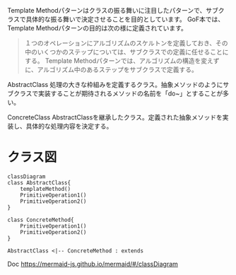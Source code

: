 Template Methodパターンはクラスの振る舞いに注目したパターンで、サブクラスで具体的な振る舞いで決定させることを目的としています。
GoF本では、Template Methodパターンの目的は次の様に定義されています。
> １つのオペレーションにアルゴリズムのスケルトンを定義しておき、その中のいくつかのステップについては、サブクラスでの定義に任せることにする。
> Template Methodパターンでは、アルゴリズムの構造を変えずに、アルゴリズム中のあるステップをサブクラスで定義する。

AbstractClass
処理の大きな枠組みを定義するクラス。抽象メソッドのようにサブクラスで実装することが期待されるメソッドの名前を「do~」とすることが多い。

ConcreteClass
AbstractClassを継承したクラス。定義された抽象メソッドを実装し、具体的な処理内容を決定する。

# クラス図
```mermaid
classDiagram
class AbstractClass{
    templateMethod()
    PrimitiveOperation1()
    PrimitiveOperation2()
}

class ConcreteMethod{
    PrimitiveOperation1()
    PrimitiveOperation2()
}

AbstractClass <|-- ConcreteMethod : extends
```

Doc
https://mermaid-js.github.io/mermaid/#/classDiagram
